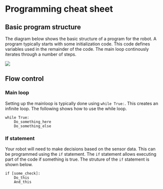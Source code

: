 # Programming cheat sheet

## Basic program structure

The diagram below shows the basic structure of a program for the robot. A program typically starts with some initialization code. This code defines variables used in the remainder of the code. The main loop continously iterates through a number of steps.

![](/home/dieter/Dropbox/PythonRepos/roomba/student_documentation/program_structure.png)

## Flow control

### Main loop
Setting up the mainloop is typically done using ```while True:```. This creates an infinite loop.  The following shows how to use the while loop.

```
while True:
	Do_something_here
	Do_something_else
```

### If statement

Your robot will need to make decisions based on the sensor data. This can be programmed using the ```if``` statement. The ```if``` statement allows executing part of the code if something is true. The struture of the ```if``` statement is shown below.

```
if [some_check]:
	Do_this
	And_this
```